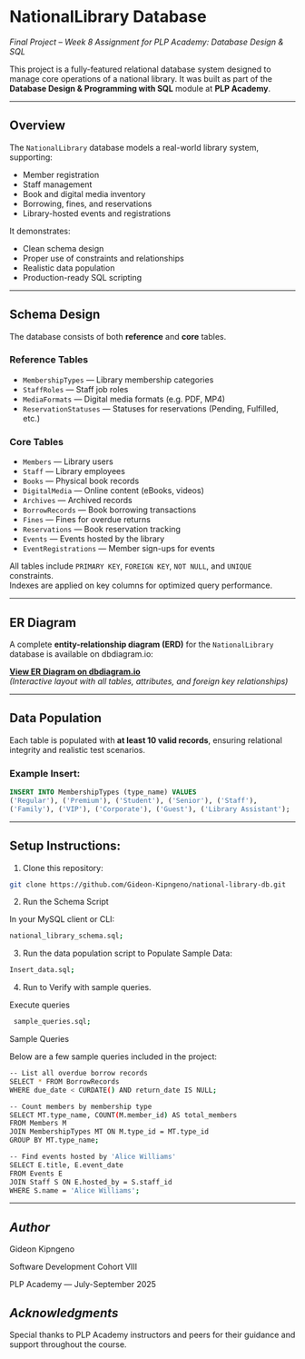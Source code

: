 #  NationalLibrary Database

_Final Project – Week 8 Assignment for PLP Academy: Database Design & SQL_

This project is a fully-featured relational database system designed to manage core operations of a national library. It was built as part of the **Database Design & Programming with SQL** module at **PLP Academy**.

---

##  Overview

The `NationalLibrary` database models a real-world library system, supporting:

- Member registration
- Staff management
- Book and digital media inventory
- Borrowing, fines, and reservations
- Library-hosted events and registrations

It demonstrates:
-  Clean schema design
-  Proper use of constraints and relationships
-  Realistic data population
-  Production-ready SQL scripting

---

##  Schema Design

The database consists of both **reference** and **core** tables.

###  Reference Tables
- `MembershipTypes` — Library membership categories  
- `StaffRoles` — Staff job roles  
- `MediaFormats` — Digital media formats (e.g. PDF, MP4)  
- `ReservationStatuses` — Statuses for reservations (Pending, Fulfilled, etc.)

###  Core Tables
- `Members` — Library users
- `Staff` — Library employees
- `Books` — Physical book records
- `DigitalMedia` — Online content (eBooks, videos)
- `Archives` — Archived records
- `BorrowRecords` — Book borrowing transactions
- `Fines` — Fines for overdue returns
- `Reservations` — Book reservation tracking
- `Events` — Events hosted by the library
- `EventRegistrations` — Member sign-ups for events

 All tables include `PRIMARY KEY`, `FOREIGN KEY`, `NOT NULL`, and `UNIQUE` constraints.  
 Indexes are applied on key columns for optimized query performance.

---

##  ER Diagram

A complete **entity-relationship diagram (ERD)** for the `NationalLibrary` database is available on dbdiagram.io:

[**View ER Diagram on dbdiagram.io**](https://dbdiagram.io/d/NationalLibrary-ER-68cf21df960f6d821a0d1841)  
*(Interactive layout with all tables, attributes, and foreign key relationships)*

---

##  Data Population

Each table is populated with **at least 10 valid records**, ensuring relational integrity and realistic test scenarios.

### Example Insert:
```sql
INSERT INTO MembershipTypes (type_name) VALUES
('Regular'), ('Premium'), ('Student'), ('Senior'), ('Staff'),
('Family'), ('VIP'), ('Corporate'), ('Guest'), ('Library Assistant');
```
---

## Setup Instructions: 

1. Clone this repository:

```bash
git clone https://github.com/Gideon-Kipngeno/national-library-db.git
```
2. Run the Schema Script

In your MySQL client or CLI:

```bash
national_library_schema.sql;
```
3. Run the data population script to Populate Sample Data:

```bash
Insert_data.sql;
```
4. Run to Verify with sample queries.

 Execute queries
```bash
 sample_queries.sql;
 ```
 
Sample Queries

Below are a few sample queries included in the project:
```bash
-- List all overdue borrow records
SELECT * FROM BorrowRecords
WHERE due_date < CURDATE() AND return_date IS NULL;

-- Count members by membership type
SELECT MT.type_name, COUNT(M.member_id) AS total_members
FROM Members M
JOIN MembershipTypes MT ON M.type_id = MT.type_id
GROUP BY MT.type_name;

-- Find events hosted by 'Alice Williams'
SELECT E.title, E.event_date
FROM Events E
JOIN Staff S ON E.hosted_by = S.staff_id
WHERE S.name = 'Alice Williams';

```
---

## _Author_

Gideon Kipngeno

Software Development Cohort VIII

PLP Academy — July-September 2025

## ***Acknowledgments***

Special thanks to PLP Academy instructors and peers for their guidance and support throughout the course.